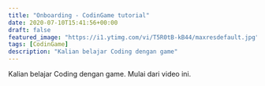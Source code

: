 ```yaml
---
title: "Onboarding - CodinGame tutorial"
date: 2020-07-10T15:41:56+00:00
draft: false
featured_image: "https://i1.ytimg.com/vi/T5R0tB-kB44/maxresdefault.jpg"
tags: [CodinGame]
description: "Kalian belajar Coding dengan game"
---
```

Kalian belajar Coding dengan game. Mulai dari video ini.
